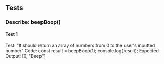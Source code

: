 ## Tests

### Describe: beepBoop()

#### Test 1

Test: "It should return an array of numbers from 0 to the user's inputted number"
Code: const result = beepBoop(1);
console.log(result);
Expected Output: [0, "Beep"]